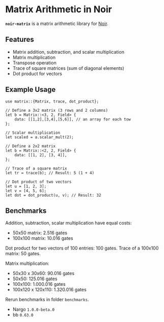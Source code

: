 # Matrix Arithmetic in Noir

**`noir-matrix`** is a matrix arithmetic library for [Noir](https://github.com/noir-lang/noir).

## Features

- Matrix addition, subtraction, and scalar multiplication
- Matrix multiplication
- Transpose operation
- Trace of square matrices (sum of diagonal elements)
- Dot product for vectors

## Example Usage

```noir
use matrix::{Matrix, trace, dot_product};

// Define a 3x2 matrix (3 rows and 2 columns)
let b = Matrix::<3, 2, Field> {
    data: [[1,2],[3,4],[5,6]], // an array for each tow
};

// Scalar multiplication
let scaled = a.scalar_mult(2);

// Define a 2x2 matrix
let b = Matrix::<2, 2, Field> {
    data: [[1, 2], [3, 4]],
};

// Trace of a square matrix
let tr = trace(b); // Result: 5 (1 + 4)

// Dot product of two vectors
let u = [1, 2, 3];
let v = [4, 5, 6];
let dot = dot_product(u, v); // Result: 32
```

## Benchmarks 

Addition, subtraction, scalar multiplication have equal costs:
- 50x50 matrix: 2.516 gates
- 100x100 matrix: 10.016 gates

Dot product for two vectors of 100 entries: 100 gates. Trace of a 100x100 matrix: 50 gates. 

Matrix multiplication:
- 50x30 x 30x60: 90.016 gates
- 50x50: 125.016 gates
- 100x100: 1.000.016 gates
- 100x120 x 120x110: 1.320.016 gates

Rerun benchmarks in folder `benchmarks`.
- Nargo `1.0.0-beta.0`
- bb `0.63.0`